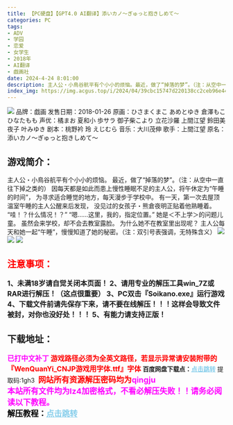 ```yaml
---
title: 【PC硬盘】【GPT4.0 AI翻译】添いカノ～ぎゅっと抱きしめて～
categories: PC
tags:
- ADV
- 学园
- 恋爱
- 女学生
- 2018年
- AI翻译
- 戯画社
date: 2024-4-24 8:01:00
description: 主人公・小鳥谷航平有个小小的烦恼。最近，做了“掉落的梦”。（注：从空中一直往下掉之类的）因每天都是如此而患上慢性睡眠不足的主人公，将午休定为“午睡的时间”，为寻求适合睡觉的地方，每天漫步于学校中。有一天，第一次去屋顶温室午睡的主人公醒来后发现，没见过的女孩子・熊倉夜明正贴着他熟睡着。
index_img: https://img.acgus.top/i/2024/04/39cbc15747d220138cc2ceb96e44a316.webp
---
```

![](https://img.acgus.top/i/2024/04/39cbc15747d220138cc2ceb96e44a316.webp)
品牌：戯画
发售日期：2018-01-26
原画：ひさまくまこ あめとゆき 倉澤もこ ひなたもも
声优：橘まお 夏和小 歩サラ 御子柴こより 立花沙羅 上間江望 鈴田美夜子 叶みゆき
剧本：桃野衿 玲 えじむら
音乐：大川茂伸
歌手：上間江望
原名：添いカノ～ぎゅっと抱きしめて～

## 游戏简介：
主人公・小鳥谷航平有个小小的烦恼。
最近，做了“掉落的梦”。（注：从空中一直往下掉之类的）
因每天都是如此而患上慢性睡眠不足的主人公，将午休定为“午睡的时间”，
为寻求适合睡觉的地方，每天漫步于学校中。
有一天，第一次去屋顶温室午睡的主人公醒来后发现，
没见过的女孩子・熊倉夜明正贴着他熟睡着。
“哇！？什么情况！？”
“嗯……这里，我的，指定位置。”
她是＜不上学＞的问题儿童。
虽然会来学校，却不会去教室露脸。
为什么她不在教室里出现呢？
主人公每天和她一起“午睡”，慢慢知道了她的秘密。（注：双引号表强调，无特殊含义）
![](https://img.acgus.top/i/2024/04/7889a682d5f09f77df2484717f580853.webp)
![](https://img.acgus.top/i/2024/04/99529287d2080e28fe48ac656d9cb240.webp)
![](https://img.acgus.top/i/2024/04/f9d0d586fef0660c71c6180d1bc395c0.webp)





## <font color=#FF0000 >注意事项：</font>
<font size=3><b>1、未满18岁请自觉关闭本页面！
2、请用专业的解压工具win_7Z或RAR进行解压！（这点很重要）
3、PC双击『Soikano.exe』运行游戏
4、下载文件前请先保存下来，请不要在线解压！！！这样会导致文件被封，对你也没好处！！！
5、有能力请支持正版！</b></font>

## 下载地址：
<font color=#FF00FF size=3>**已打中文补丁**</font>
<font color=#FF0000 size=3>**游戏路径必须为全英文路径，若显示异常请安装附带的『WenQuanYi_CNJP游戏用字体.ttf』字体**</font>
<b>百度网盘下载点：</b><a href="https://pan.baidu.com/s/1Xcgn-EyIuXPqTl7wCfMEVg?pwd=1gh3" style="color: #87CEEB;"><b>点击跳转</b></a> 提取码:1gh3
<a style="padding: 0" href="https://post.qingju.org/AD/"><img style="max-width:100%" src="https://img.acgus.top/i/2024/07/478f689b8021d8d499ab43d21acf137a.gif" alt=""></a>
<b><font color=#FF0000 size=4>网站所有资源解压密码均为</b></font><b><font color=#FF00FF size=4>qingju</font><font color=#FF0000 ></font></b><br><b><font color=#FF00FF size=4>本站所有文件均为lz4加密格式，不看必解压失败！！请务必阅读以下教程。</b></font><br><b><font color=#000 size=4>解压教程：</b><a href="https://post.qingju.org/tutorial/000/" style="color: #87CEEB;"><b>点击跳转</b></a>
